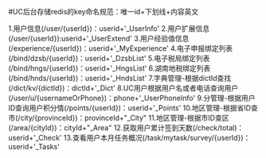 #UC后台存储redis的key命名规范：唯一id+下划线+内容英文

1.用户信息(/user/{userId})：userid+'_UserInfo'
2.用户扩展信息(/user/{userId}):userid+'_UserExtend'
3.用户经验值信息(/experience/{userId})：userid+'_MyExperience'
4.电子申报绑定列表(/bind/dzsb/{userId})：userid+'_DzsbList'
5.电子税局绑定列表(/bind/hngs/{userId})：userid+'_HngsList'
6.湖南地税绑定列表(/bind/hnds/{userId})：userid+'_HndsList'
7.字典管理-根据dictId查找(/dict/kv/{dictId})：dictId+'_Dict'
8.UC用户根据用户名或者电话查询用户(/user/u/{usernameOrPhone})：phone+'_UserPhoneInfo'
9.分管理-根据用户ID查询用户积分情(/points/{userId})：userid+'_Points'
10.地区管理-根据省ID查市(/city/{provinceId})：provinceId+"_City"
11.地区管理-根据市ID查区(/area/{cityId})：cityId+"_Area"
12.获取用户累计签到天数(/check/total)：userid+'_Check'
13.查看用户本月任务概况(/task/mytask/survey/{userId})：userid+'_Tasks'